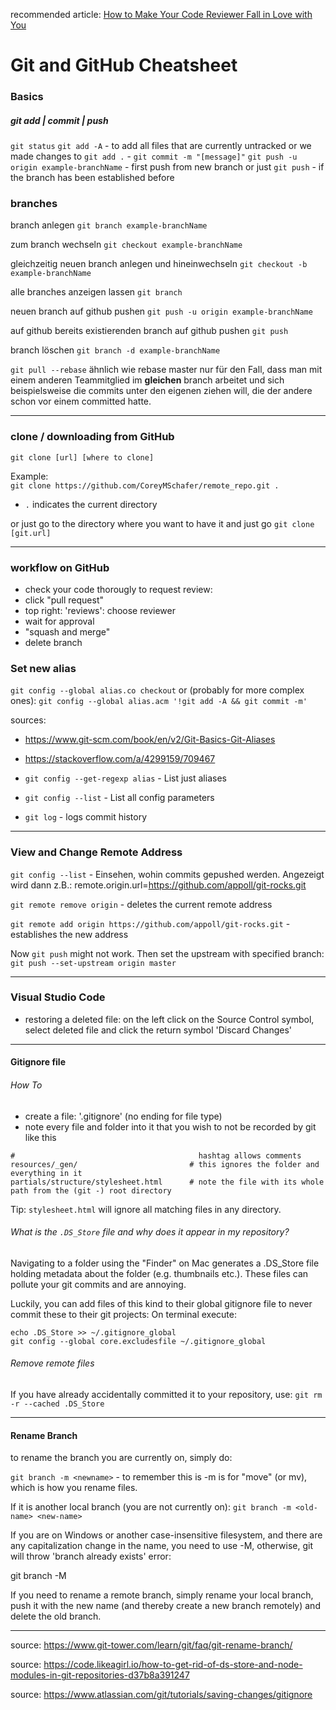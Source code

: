 recommended article: [How to Make Your Code Reviewer Fall in Love with You](https://mtlynch.io/code-review-love/)

# Git and GitHub Cheatsheet

### Basics

##### git add | commit | push
`git status` 
`git add -A` - to add all files that are currently untracked or we made changes to
`git add .` - 
`git commit -m "[message]"`
`git push -u origin example-branchName` - first push from new branch
or just `git push` - if the branch has been established before

### branches
branch anlegen
`git branch example-branchName`

zum branch wechseln
`git checkout example-branchName`

gleichzeitig neuen branch anlegen und hineinwechseln
`git checkout -b example-branchName`

alle branches anzeigen lassen
`git branch`

neuen branch auf github pushen
`git push -u origin example-branchName`

auf github bereits existierenden branch auf github pushen
`git push`

branch löschen
`git branch -d example-branchName`

`git pull --rebase`
ähnlich wie rebase master nur für den Fall, dass man mit einem anderen Teammitglied im **gleichen** branch arbeitet und sich beispielsweise die commits unter den eigenen ziehen will, die der andere schon vor einem committed hatte.
___


### clone / downloading from GitHub

`git clone [url] [where to clone]`

Example:  
`git clone https://github.com/CoreyMSchafer/remote_repo.git . `

- `.` indicates the current directory

or just go to the directory where you want to have it and just go
`git clone [git.url]`
___


### workflow on GitHub
- check your code thorougly
to request review:
- click "pull request"
- top right: 'reviews': choose reviewer 
- wait for approval
- "squash and merge"
- delete branch


### Set new alias
`git config --global alias.co checkout` 
or (probably for more complex ones):
`git config --global alias.acm '!git add -A && git commit -m'`

sources: 
- https://www.git-scm.com/book/en/v2/Git-Basics-Git-Aliases
- https://stackoverflow.com/a/4299159/709467

- `git config --get-regexp alias` - List just aliases

- `git config --list` - List all config parameters

- `git log` - logs commit history
___


### View and Change Remote Address
`git config --list` - Einsehen, wohin commits gepushed werden. Angezeigt wird dann z.B.: remote.origin.url=https://github.com/appoll/git-rocks.git

`git remote remove origin` - deletes the current remote address

`git remote add origin https://github.com/appoll/git-rocks.git` - establishes the new address

Now `git push` might not work. Then set the upstream with specified branch:
`git push --set-upstream origin master` 
___


### Visual Studio Code
- restoring a deleted file: on the left click on the Source Control symbol, select deleted file and click the return symbol 'Discard Changes'

___


#### Gitignore file

###### How To

- create a file: '.gitignore' (no ending for file type)
- note every file and folder into it that you wish to not be recorded by git like this

```
#                                         hashtag allows comments
resources/_gen/                         # this ignores the folder and everything in it
partials/structure/stylesheet.html      # note the file with its whole path from the (git -) root directory
```

Tip: `stylesheet.html` will ignore all matching files in any directory.

###### What is the `.DS_Store` file and why does it appear in my repository?
Navigating to a folder using the "Finder" on Mac generates a .DS_Store file holding metadata about the folder (e.g. thumbnails etc.). These files can pollute your git commits and are annoying.

Luckily, you can add files of this kind to their global gitignore file to never commit these to their git projects:
On terminal execute:
```shell
echo .DS_Store >> ~/.gitignore_global
git config --global core.excludesfile ~/.gitignore_global
```
###### Remove remote files
If you have already accidentally committed it to your repository, use:
`git rm -r --cached .DS_Store`
___

#### Rename Branch
to rename the branch you are currently on, simply do:

`git branch -m <newname>` - to remember this is -m is for "move" (or mv), which is how you rename files.

If it is another local branch (you are not currently on):
`git branch -m <old-name> <new-name>`

If you are on Windows or another case-insensitive filesystem, and there are any capitalization change in the name, you need to use -M, otherwise, git will throw 'branch already exists' error:

git branch -M <newname>

If you need to rename a remote branch, simply rename your local branch, push it with the new name (and thereby create a new branch remotely) and delete the old branch.

---

source: https://www.git-tower.com/learn/git/faq/git-rename-branch/


source: https://code.likeagirl.io/how-to-get-rid-of-ds-store-and-node-modules-in-git-repositories-d37b8a391247

source: https://www.atlassian.com/git/tutorials/saving-changes/gitignore
